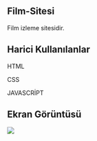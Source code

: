 ## Film-Sitesi

Film izleme sitesidir.

## Harici Kullanılanlar

HTML

CSS 

JAVASCRİPT

## Ekran Görüntüsü

![](ekran.gif)
